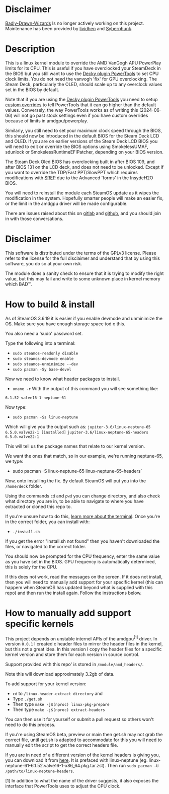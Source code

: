 # Disclaimer
[Badly-Drawn-Wizards](https://github.com/badly-drawn-wizards) Is no longer actively working on this project. Maintenance has been provided by [lividhen](https://github.com/lividhen) and [Syberphunk](https://github.com/syberphunk).

# Description
This is a linux kernel module to override the AMD VanGogh APU PowerPlay limits for its CPU. This is useful if you have overclocked your SteamDeck in the BIOS but you still want to use the [Decky plugin PowerTools](https://git.ngni.us/NG-SD-Plugins/PowerTools/) to set CPU clock limits. You do not need the vanvogh 'fix' for GPU overclocking. The Steam Deck, particularly the OLED, should scale up to any overclock values set in the BIOS by default.

Note that if you are using the [Decky plugin PowerTools](https://git.ngni.us/NG-SD-Plugins/PowerTools/) you need to setup [custom overrides](https://git.ngni.us/NG-SD-Plugins/PowerTools/wiki/Customization) to tell PowerTools that it can go higher than the default values. Conversely, the way PowerTools works as of writing this (2024-06-06) will not go past stock settings even if you have custom overrides because of limits in amdgpu/powerplay.

Similarly, you still need to set your maximum clock speed through the BIOS, this should now be introduced in the default BIOS for the Steam Deck LCD and OLED. If you are on earlier versions of the Steam Deck LCD BIOS you will need to edit or override the BIOS options using SmokelessUMAF, sdunlock or SmokelessRuntimeEFIPatcher, depending on your BIOS version.

The Steam Deck Oled BIOS has overclocking built in after BIOS 109, and after BIOS 131 on the LCD deck, and does not need to be unlocked. Except if you want to override the TDP/Fast PPT/SlowPPT which requires modifications with [SREP](https://www.stanto.com/steam-deck/how-to-unlock-the-lcd-and-oled-steam-deck-bios-for-increased-tdp-and-other-features/) due to the Advanced 'forms' in the InsydeH2O BIOS.

You will need to reinstall the module each SteamOS update as it wipes the modification in the system. Hopefully smarter people will make an easier fix, or the limit in the amdgpu driver will be made configurable.

There are issues raised about this on [gitlab](https://gitlab.freedesktop.org/drm/amd/-/issues/2638) and [github](https://github.com/ValveSoftware/SteamOS/issues/1309), and you should join in with those conversations.

# Disclaimer
This software is distributed under the terms of the GPLv3 license. Please refer to the license for the full disclaimer and understand that by using this software, you do so at your own risk.

The module does a sanity check to ensure that it is trying to modify the right value, but this may fail and write to some unknown place in kernel memory which BAD™.

# How to build & install

As of SteamOS 3.6.19 it is easier if you enable devmode and unminimize the OS. Make sure you have enough storage space tod o this. 

You also need a 'sudo' password set.

Type the following into a terminal:
- `sudo steamos-readonly disable`
- `sudo steamos-devmode enable`
- `sudo steamos-unminimize --dev`
- `sudo pacman -Sy base-devel`

Now we need to know what header packages to install.
- `uname -r`
With the output of this command you will see something like:

`6.1.52-valve16-1-neptune-61`

Now type:
- `sudo pacman -Ss linux-neptune`

Which will give you the output such as:
`jupiter-3.6/linux-neptune-65 6.5.0.valve22-1 [installed]`
`jupiter-3.6/linux-neptune-65-headers 6.5.0.valve22-1`

This will tell us the package names that relate to our kernel version.

We want the ones that match, so in our example, we're running neptune-65, we type:

- sudo pacman -S linux-neptune-65 linux-neptune-65-headers`

Now, onto installing the fix. By default SteamOS will put you into the `/home/deck` folder.

Using the commands `cd` and `pwd` you can change directory, and also check what directory
you are in, to be able to navigate to where you have extracted or cloned this repo to.

If you're unsure how to do this, [learn more about the terminal](https://ubuntu.com/tutorials/command-line-for-beginners).
Once you're in the correct folder, you can install with:

- `./install.sh`

If you get the error "install.sh not found" then you haven't downloaded the files, or navigated to the correct folder.

You should now be prompted for the CPU frequency, enter the same value as you have set in the BIOS. GPU frequency is automatically determined, this is solely for the CPU.

If this does not work, read the messages on the screen. If it does not install, then you will need to manually add support for your specific kernel (this can happem when SteamOS has updated beyond what is supplied with this repo) and then run the install again. Follow the instructions below.

# How to manually add support specific kernels

This project depends on unstable internel APIs of the amdgpu<sup>[1]</sup> driver. In version `0.0.1` I created c header files to mirror the header files in the kernel, but this not a great idea. In this version I copy the header files for a specific kernel version and store them for each version in source control.

Support provided with this repo' is stored in `/module/amd_headers/`.

Note this will download approximately 3.2gb of data.

To add support for your kernel version:
- `cd` to `/linux-header-extract directory` and
- Type `./get.sh`
- Then type `make -j$(nproc) linux-pkg-prepare`
- Then type `make -j$(nproc) extract-headers`

You can then use it for yourself or submit a pull request so others won't need to do this process.

If you're using SteamOS beta, preview or main then get.sh may not grab the correct file, until get.sh is adapted to accommodate for this you will need to manually edit the script to get the correct headers file.

If you are in need of a different version of the kernel headers is giving you, you can download it from [here](https://steamdeck-packages.steamos.cloud/archlinux-mirror/jupiter-main/os/x86_64/).
It is prefaced with linux-neptune (eg. linux-neptune-61-6.1.52.valve16-1-x86_64.pkg.tar.zst). Then run `sudo pacman -U /path/to/linux-neptune-headers`.

[1] In addition to what the name of the driver suggests, it also exposes the interface that PowerTools uses to adjust the CPU clock.
